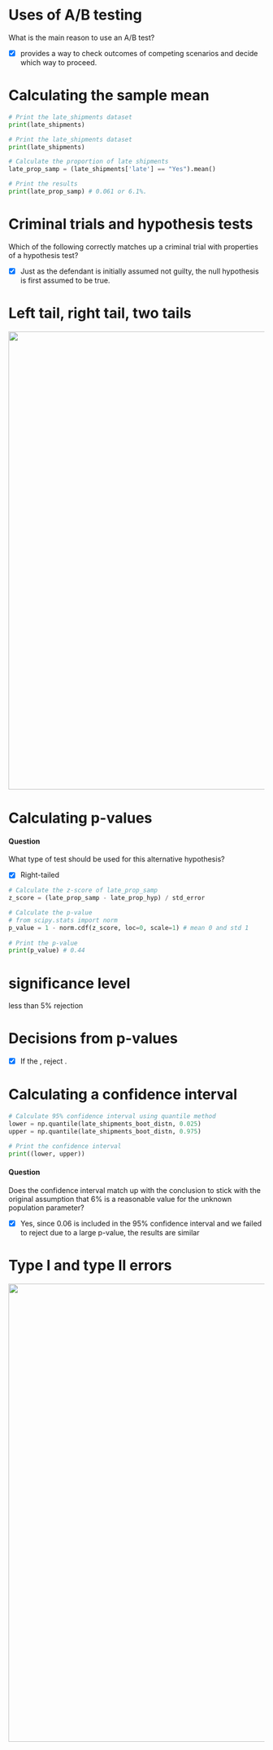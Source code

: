 # Uses of A/B testing
What is the main reason to use an A/B test?
- [x] provides a way to check outcomes of competing scenarios and decide which way to proceed.
# Calculating the sample mean
```py
# Print the late_shipments dataset
print(late_shipments)
```
```py
# Print the late_shipments dataset
print(late_shipments)

# Calculate the proportion of late shipments
late_prop_samp = (late_shipments['late'] == "Yes").mean()

# Print the results
print(late_prop_samp) # 0.061 or 6.1%.
```
# Criminal trials and hypothesis tests
Which of the following correctly matches up a criminal trial with properties of a hypothesis test?
- [x] Just as the defendant is initially assumed not guilty, the null hypothesis is first assumed to be true.
# Left tail, right tail, two tails
<img src="https://user-images.githubusercontent.com/51888893/212279736-4a1f8913-1e8f-4f0b-ae25-1335c7648e3a.png" width=900px>

# Calculating p-values
#### Question
What type of test should be used for this alternative hypothesis?
- [x] Right-tailed
```py
# Calculate the z-score of late_prop_samp
z_score = (late_prop_samp - late_prop_hyp) / std_error

# Calculate the p-value
# from scipy.stats import norm
p_value = 1 - norm.cdf(z_score, loc=0, scale=1) # mean 0 and std 1
                 
# Print the p-value
print(p_value) # 0.44
```
# significance level
less than 5% rejection
# Decisions from p-values
- [x] If the , reject .
# Calculating a confidence interval
```py
# Calculate 95% confidence interval using quantile method
lower = np.quantile(late_shipments_boot_distn, 0.025)
upper = np.quantile(late_shipments_boot_distn, 0.975)

# Print the confidence interval
print((lower, upper))
```
#### Question
Does the confidence interval match up with the conclusion to stick with the original assumption that 6% is a reasonable value for the unknown population parameter?
- [x] Yes, since 0.06 is included in the 95% confidence interval and we failed to reject  due to a large p-value, the results are similar

# Type I and type II errors
<img src="https://user-images.githubusercontent.com/51888893/212282943-a34206db-3360-4442-bb22-7d0d8ec44962.png" width=900px>

